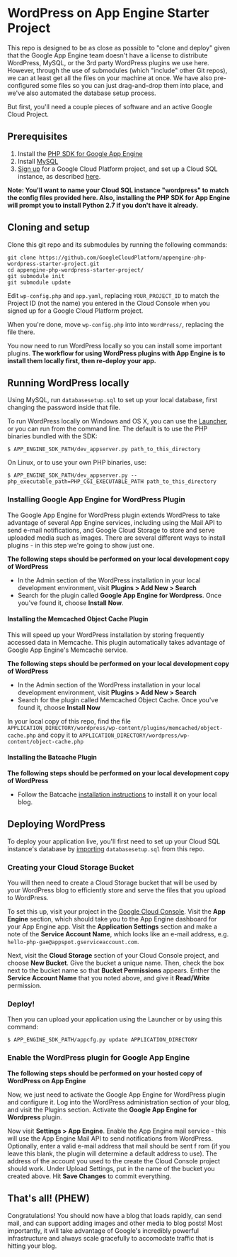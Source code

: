 # WordPress on App Engine Starter Project

This repo is designed to be as close as possible to  "clone and deploy" given that the Google App Engine
team doesn't have a license to distribute WordPress, MySQL, or the 3rd party WordPress plugins we use here.
However, through the use of submodules (which "include" other Git repos), we can at least get all the files on
your machine at once. We have also pre-configured some files so you can just drag-and-drop them into place,
and we've also automated the database setup process.

But first, you'll need a couple pieces of software and an active Google Cloud Project.

## Prerequisites

1. Install the [PHP SDK for Google App Engine](https://developers.google.com/appengine/downloads#Google_App_Engine_SDK_for_PHP)
2. Install [MySQL](http://dev.mysql.com/downloads/)
3. [Sign up](http://cloud.google.com/console) for a Google Cloud Platform project, and
set up a Cloud SQL instance, as described [here](https://developers.google.com/cloud-sql/docs/instances). 

**Note: You'll want to name your Cloud SQL instance "wordpress" to match the config files provided here.
Also, installing the PHP SDK for App Engine will prompt you to install Python 2.7 if you don't have it already.**

## Cloning and setup

Clone this git repo and its submodules by running the following commands:
   
    git clone https://github.com/GoogleCloudPlatform/appengine-php-wordpress-starter-project.git
    cd appengine-php-wordpress-starter-project/
    git submodule init
    git submodule update

Edit `wp-config.php` and `app.yaml`, replacing `YOUR_PROJECT_ID` to match the Project ID (not the name) you entered
in the Cloud Console when you signed up for a Google Cloud Platform project.

When you're done, move `wp-config.php` into into `WordPress/`, replacing the file there.

You now need to run WordPress locally so you can install some important plugins. **The workflow for using
WordPress plugins with App Engine is to install them locally first, then re-deploy your app.**

## Running WordPress locally

Using MySQL, run `databasesetup.sql` to set up your local database, first changing the password inside that file.

To run WordPress locally on Windows and OS X, you can use the 
[Launcher](https://developers.google.com/appengine/downloads#Google_App_Engine_SDK_for_PHP), 
or you can run from the command line. The default is to use the PHP binaries bundled with the SDK:

    $ APP_ENGINE_SDK_PATH/dev_appserver.py path_to_this_directory

On Linux, or to use your own PHP binaries, use:

    $ APP_ENGINE_SDK_PATH/dev_appserver.py --php_executable_path=PHP_CGI_EXECUTABLE_PATH path_to_this_directory
    
### Installing Google App Engine for WordPress Plugin

The Google App Engine for WordPress plugin extends WordPress to take advantage of several App Engine services,
including using the Mail API to send e-mail notifications, and Google Cloud Storage to store and serve uploaded
media such as images. There are several different ways to install plugins - in this step we're going to show just one.

**The following steps should be performed on your local development copy of WordPress**

*   In the Admin section of the WordPress installation in your local development environment, visit **Plugins > Add New > Search**
*   Search for the plugin called **Google App Engine for Wordpress**. Once you've found it, choose **Install Now**.

#### Installing the Memcached Object Cache Plugin

This will speed up your WordPress installation by storing frequently accessed data in Memcache.
This plugin automatically takes advantage of Google App Engine's Memcache service.

**The following steps should be performed on your local development copy of WordPress**

*   In the Admin section of the WordPress installation in your local development environment, visit **Plugins > Add New > Search**
*   Search for the plugin called Memcached Object Cache. Once you've found it, choose **Install Now**

In your local copy of this repo, find the file 
`APPLICATION_DIRECTORY/wordpress/wp-content/plugins/memcached/object-cache.php` and copy it to `APPLICATION_DIRECTORY/wordpress/wp-content/object-cache.php`

#### Installing the Batcache Plugin

**The following steps should be performed on your local development copy of WordPress**

*   Follow the Batcache [installation instructions](http://wordpress.org/plugins/batcache/installation) to install it on your local blog.
    
## Deploying WordPress

To deploy your application live, you'll first need to set up your Cloud SQL instance's 
database by [importing](https://developers.google.com/cloud-sql/docs/import_export)
`databasesetup.sql` from this repo. 

### Creating your Cloud Storage Bucket

You will then need to create a Cloud Storage bucket that will be used by your WordPress blog to efficiently 
store and serve the files that you upload to WordPress.

To set this up, visit your project in the [Google Cloud Console](http://cloud.google.com/console). 
Visit the **App Engine** section, which should take you to the App Engine dashboard for your App Engine app. 
Visit the **Application Settings** section and make a note of the **Service Account Name**, which looks like an 
e-mail address, e.g. `hello-php-gae@appspot.gserviceaccount.com`.

Next, visit the **Cloud Storage** section of your Cloud Console project, and choose **New Bucket**. 
Give the bucket a unique name. Then, check the box next to the  bucket name so that **Bucket Permissions**
appears. Enther the **Service Account Name** that you noted above, and give it **Read/Write** permission.

### Deploy!

Then you can upload your application using the Launcher or by using this command:

    $ APP_ENGINE_SDK_PATH/appcfg.py update APPLICATION_DIRECTORY

### Enable the WordPress plugin for Google App Engine

**The following steps should be performed on your hosted copy of WordPress on App Engine**

Now, we just need to activate the Google App Engine for WordPress plugin and configure it. Log into the WordPress 
administration section of your blog, and visit the Plugins section. Activate the **Google App Engine for Wordpress** 
plugin.

Now visit **Settings > App Engine**. Enable the App Engine mail service - this will use the App Engine Mail 
API to send notifications from WordPress. Optionally, enter a valid e-mail address that mail should be sent f
rom (if you leave this blank, the plugin will determine a default address to use). The address of the account 
you used to the create the Cloud Console project should work. Under Upload Settings, put in the name of the 
bucket you created above. Hit **Save Changes** to commit everything.

## That's all! (PHEW)

Congratulations! You should now have a blog that loads rapidly, can send mail, and can support 
adding images and other media to blog posts! Most importantly, it will take advantage of Google's incredibly
powerful infrastructure and always scale gracefully to accomodate traffic that is hitting your blog.
